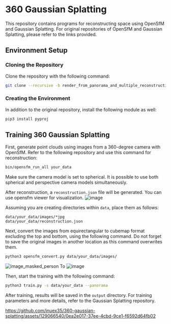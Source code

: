 
# 360 Gaussian Splatting

This repository contains programs for reconstructing space using OpenSfM and Gaussian Splatting. For original repositories of OpenSfM and Gaussian Splatting, please refer to the links provided.

## Environment Setup

### Cloning the Repository

Clone the repository with the following command:

```bash
git clone --recursive -b render_from_panorama_and_multiple_reconstruction https://github.com/inuex35/360-gaussian-splatting
```

### Creating the Environment

In addition to the original repository, install the following module as well:

```bash
pip3 install pyproj
```

## Training 360 Gaussian Splatting

First, generate point clouds using images from a 360-degree camera with OpenSfM. Refer to the following repository and use this command for reconstruction:

```bash
bin/opensfm_run_all your_data
```

Make sure the camera model is set to spherical. It is possible to use both spherical and perspective camera models simultaneously.

After reconstruction, a `reconstruction.json` file will be generated. You can use opensfm viewer for visualization.
![image](https://github.com/inuex35/360-gaussian-splatting/assets/129066540/d34379f9-1e88-49e5-8feb-315199082e8b)


Assuming you are creating directories within `data`, place them as follows:
```
data/your_data/images/*jpg
data/your_data/reconstruction.json
```

Next, convert the images from equirectangular to cubemap format excluding the top and bottom, using the following command. Do not forget to save the original images in another location as this command overwrites them.
```bash
python3 opensfm_convert.py data/your_data/images/
```
![image_masked_person](https://github.com/inuex35/360-gaussian-splatting/assets/129066540/e651dd31-880d-4f73-af52-cd025e9aeac5)
To
![image](https://github.com/inuex35/360-gaussian-splatting/assets/129066540/35e91f56-b093-4ba4-92d6-5e76b3023bd6)

Then, start the training with the following command:

```bash
python3 train.py -s data/your_data --panorama
```

After training, results will be saved in the `output` directory. For training parameters and more details, refer to the Gaussian Splatting repository.

https://github.com/inuex35/360-gaussian-splatting/assets/129066540/0ea2e017-37ee-4cbd-9ce1-f6592d64fb02

